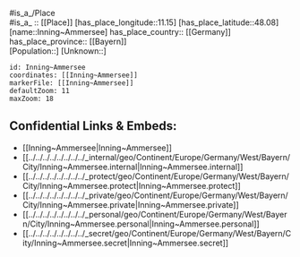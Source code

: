 ﻿---
location: [48.08,11.15] 
mapzoom: [7,12] 
mapmarker: city 
type: City
tags:
- geo/City


SpocWebEntityId: 31112
isDeleted: false
confidential: public

---
#is_a_/Place  
#is_a_ :: [[Place]] 
[has_place_longitude::11.15] 
[has_place_latitude::48.08] 
[name::Inning~Ammersee] 
has_place_country:: [[Germany]]  
has_place_province:: [[Bayern]]  
[Population::] 
[Unknown::] 


```leaflet
id: Inning~Ammersee
coordinates: [[Inning~Ammersee]] 
markerFile: [[Inning~Ammersee]] 
defaultZoom: 11 
maxZoom: 18
```


## Confidential Links & Embeds: 
- [[Inning~Ammersee|Inning~Ammersee]]  
- [[../../../../../../../../_internal/geo/Continent/Europe/Germany/West/Bayern/City/Inning~Ammersee.internal|Inning~Ammersee.internal]] 
- [[../../../../../../../../_protect/geo/Continent/Europe/Germany/West/Bayern/City/Inning~Ammersee.protect|Inning~Ammersee.protect]] 
- [[../../../../../../../../_private/geo/Continent/Europe/Germany/West/Bayern/City/Inning~Ammersee.private|Inning~Ammersee.private]] 
- [[../../../../../../../../_personal/geo/Continent/Europe/Germany/West/Bayern/City/Inning~Ammersee.personal|Inning~Ammersee.personal]] 
- [[../../../../../../../../_secret/geo/Continent/Europe/Germany/West/Bayern/City/Inning~Ammersee.secret|Inning~Ammersee.secret]] 
